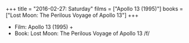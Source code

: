 +++
title = "2016-02-27: Saturday"
films = ["Apollo 13 (1995)"]
books = ["Lost Moon: The Perilous Voyage of Apollo 13"]
+++


* Film: Apollo 13 (1995) +
* Book: Lost Moon: The Perilous Voyage of Apollo 13 /f/
